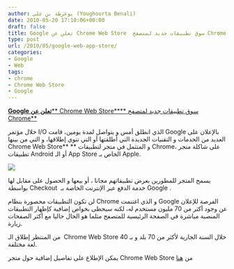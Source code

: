 ```yaml
---
author: يوغرطة بن علي (Youghourta Benali)
date: 2010-05-20 17:10:06+00:00
draft: false
title: Google تعلن عن Chrome Web Store  سوق تطبيقات جديد لمتصفح Chrome
type: post
url: /2010/05/google-web-app-store/
categories:
- Google
- Web
tags:
- chrome
- Chrome Web Store
- Google
---
```


[**Google تعلن عن**** Chrome Web Store**** سوق تطبيقات جديد لمتصفح Chrome**](http://www.it-scoop.com/2010/05/google-web-app-store/)




خلال مؤتمر I/O الذي انطلق أمس و يتواصل لمدة يومين، قامت Google بالإعلان على العديد من الخدمات و التقنيات الجديدة التي أطلقتها أو التي تنوي إطلاقها، و التي من بينها Chrome Web Store** ** و المتثمل في متجر لتطبيقات Chrome، على شاكلة متجر تطبيقات Android أو الـ App Store الخاص بـ Apple.

[![](http://code.google.com/intl/fr/chrome/apps/images/launcher.png)
](http://www.it-scoop.com/2010/05/google-web-app-store/)

يسمح المتجر للمطورين بعرض تطبيقاتهم مجانا ، أو بيعها و الحصول على مقابل لها بواسطة Checkout  خدمة الدفع عبر الإنترنت الخاصة بـ Google .

لن تكون التطبيقات محصورة بنظام Chrome و الذي اغتنمت Google الفرصة للإعلان عن وجود أكثر من 70 مليون مستخدم له، لكنه سيحظى بخواص إضافية كإظهار التطبيقات المنصبة مباشرة في الصفحة الرئيسية للمتصفح مثلما هو الحال حاليا مع أكثر الصفحات زيارة.

من المنتظر إطلاق الـ  Chrome Web Store خلال السنة الجارية لأكثر من 70 بلد و بـ 40 لغة مختلفة.

يمكن الإطلاع على تفاصيل إضافية حول متجر Chrome Web Store من [هنا](https://chrome.google.com/webstore)

